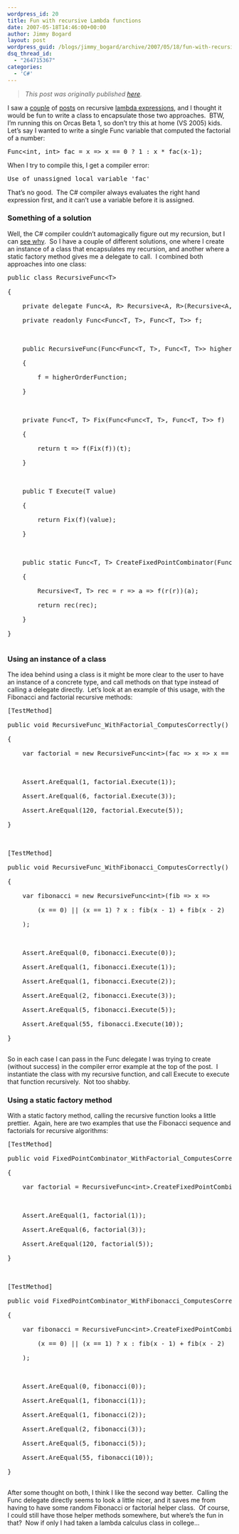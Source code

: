 ```yaml
---
wordpress_id: 20
title: Fun with recursive Lambda functions
date: 2007-05-18T14:46:00+00:00
author: Jimmy Bogard
layout: post
wordpress_guid: /blogs/jimmy_bogard/archive/2007/05/18/fun-with-recursive-lambda-functions.aspx
dsq_thread_id:
  - "264715367"
categories:
  - 'C#'
---
```

> _This post was originally published [here](http://grabbagoft.blogspot.com/2007/05/fun-with-recursive-lambda-functions.html)._

I saw a [couple](http://blogs.msdn.com/wesdyer/archive/2007/02/02/anonymous-recursion-in-c.aspx) of [posts](http://blogs.msdn.com/madst/archive/2007/05/11/recursive-lambda-expressions.aspx) on recursive [lambda expressions](http://weblogs.asp.net/scottgu/archive/2007/04/08/new-orcas-language-feature-lambda-expressions.aspx), and I thought it would be fun to write a class to encapsulate those two approaches.&nbsp; BTW, I&#8217;m running this on Orcas Beta 1, so don&#8217;t try this at home (VS 2005) kids.&nbsp; Let&#8217;s say I wanted to write a single Func variable that computed the factorial of a number:

<div class="CodeFormatContainer">
  <pre>Func&lt;<span class="kwrd">int</span>, <span class="kwrd">int</span>&gt; fac = x =&gt; x == 0 ? 1 : x * fac(x-1);</pre>
</div>

When I try to compile this, I get a compiler error:

<div class="CodeFormatContainer">
  <pre>Use of unassigned local variable <span class="str">'fac'</span>
</pre>
</div>

That&#8217;s no good.&nbsp; The C# compiler always evaluates the right hand expression first, and it can&#8217;t use a variable before it is assigned. 

### Something of a solution

Well, the C# compiler couldn&#8217;t automagically figure out my recursion, but I can [see why](http://blogs.msdn.com/ericlippert/archive/2006/08/18/706398.aspx).&nbsp; So I have a couple of different solutions, one where I create an instance of a class that encapsulates my recursion, and another where a static factory method gives me a delegate to call.&nbsp; I combined both approaches into one class:

<div class="CodeFormatContainer">
  <pre><span class="kwrd">public</span> <span class="kwrd">class</span> RecursiveFunc&lt;T&gt;<br />
{<br />
&nbsp;&nbsp;&nbsp;&nbsp;<span class="kwrd">private</span> <span class="kwrd">delegate</span> Func&lt;A, R&gt; Recursive&lt;A, R&gt;(Recursive&lt;A, R&gt; r);<br />
&nbsp;&nbsp;&nbsp;&nbsp;<span class="kwrd">private</span> <span class="kwrd">readonly</span> Func&lt;Func&lt;T, T&gt;, Func&lt;T, T&gt;&gt; f;<br />
<br />
&nbsp;&nbsp;&nbsp;&nbsp;<span class="kwrd">public</span> RecursiveFunc(Func&lt;Func&lt;T, T&gt;, Func&lt;T, T&gt;&gt; higherOrderFunction)<br />
&nbsp;&nbsp;&nbsp;&nbsp;{<br />
&nbsp;&nbsp;&nbsp;&nbsp;&nbsp;&nbsp;&nbsp;&nbsp;f = higherOrderFunction;<br />
&nbsp;&nbsp;&nbsp;&nbsp;}<br />
<br />
&nbsp;&nbsp;&nbsp;&nbsp;<span class="kwrd">private</span> Func&lt;T, T&gt; Fix(Func&lt;Func&lt;T, T&gt;, Func&lt;T, T&gt;&gt; f)<br />
&nbsp;&nbsp;&nbsp;&nbsp;{<br />
&nbsp;&nbsp;&nbsp;&nbsp;&nbsp;&nbsp;&nbsp;&nbsp;<span class="kwrd">return</span> t =&gt; f(Fix(f))(t);<br />
&nbsp;&nbsp;&nbsp;&nbsp;}<br />
<br />
&nbsp;&nbsp;&nbsp;&nbsp;<span class="kwrd">public</span> T Execute(T <span class="kwrd">value</span>)<br />
&nbsp;&nbsp;&nbsp;&nbsp;{<br />
&nbsp;&nbsp;&nbsp;&nbsp;&nbsp;&nbsp;&nbsp;&nbsp;<span class="kwrd">return</span> Fix(f)(<span class="kwrd">value</span>);<br />
&nbsp;&nbsp;&nbsp;&nbsp;}<br />
<br />
&nbsp;&nbsp;&nbsp;&nbsp;<span class="kwrd">public</span> <span class="kwrd">static</span> Func&lt;T, T&gt; CreateFixedPointCombinator(Func&lt;Func&lt;T, T&gt;, Func&lt;T, T&gt;&gt; f)<br />
&nbsp;&nbsp;&nbsp;&nbsp;{<br />
&nbsp;&nbsp;&nbsp;&nbsp;&nbsp;&nbsp;&nbsp;&nbsp;Recursive&lt;T, T&gt; rec = r =&gt; a =&gt; f(r(r))(a);<br />
&nbsp;&nbsp;&nbsp;&nbsp;&nbsp;&nbsp;&nbsp;&nbsp;<span class="kwrd">return</span> rec(rec);<br />
&nbsp;&nbsp;&nbsp;&nbsp;}<br />
}<br />
</pre>
</div>

### Using an instance of a class

The idea behind using a class is it might be more clear to the user to have an instance of a concrete type, and call methods on that type instead of calling a delegate directly.&nbsp; Let&#8217;s look at an example of this usage, with the Fibonacci and factorial recursive methods:

<div class="CodeFormatContainer">
  <pre>[TestMethod]<br />
<span class="kwrd">public</span> <span class="kwrd">void</span> RecursiveFunc_WithFactorial_ComputesCorrectly()<br />
{<br />
&nbsp;&nbsp;&nbsp;&nbsp;var factorial = <span class="kwrd">new</span> RecursiveFunc&lt;<span class="kwrd">int</span>&gt;(fac =&gt; x =&gt; x == 0 ? 1 : x * fac(x - 1));<br />
<br />
&nbsp;&nbsp;&nbsp;&nbsp;Assert.AreEqual(1, factorial.Execute(1));<br />
&nbsp;&nbsp;&nbsp;&nbsp;Assert.AreEqual(6, factorial.Execute(3));<br />
&nbsp;&nbsp;&nbsp;&nbsp;Assert.AreEqual(120, factorial.Execute(5));<br />
}<br />
<br />
[TestMethod]<br />
<span class="kwrd">public</span> <span class="kwrd">void</span> RecursiveFunc_WithFibonacci_ComputesCorrectly()<br />
{<br />
&nbsp;&nbsp;&nbsp;&nbsp;var fibonacci = <span class="kwrd">new</span> RecursiveFunc&lt;<span class="kwrd">int</span>&gt;(fib =&gt; x =&gt; <br />
&nbsp;&nbsp;&nbsp;&nbsp;&nbsp;&nbsp;&nbsp;&nbsp;(x == 0) || (x == 1) ? x : fib(x - 1) + fib(x - 2)<br />
&nbsp;&nbsp;&nbsp;&nbsp;);<br />
<br />
&nbsp;&nbsp;&nbsp;&nbsp;Assert.AreEqual(0, fibonacci.Execute(0));<br />
&nbsp;&nbsp;&nbsp;&nbsp;Assert.AreEqual(1, fibonacci.Execute(1));<br />
&nbsp;&nbsp;&nbsp;&nbsp;Assert.AreEqual(1, fibonacci.Execute(2));<br />
&nbsp;&nbsp;&nbsp;&nbsp;Assert.AreEqual(2, fibonacci.Execute(3));<br />
&nbsp;&nbsp;&nbsp;&nbsp;Assert.AreEqual(5, fibonacci.Execute(5));<br />
&nbsp;&nbsp;&nbsp;&nbsp;Assert.AreEqual(55, fibonacci.Execute(10));<br />
}<br />
</pre>
</div>

So in each case I can pass in the Func delegate I was trying to create (without success) in the compiler error example at the top of the post.&nbsp; I instantiate the class with my recursive function, and call Execute to execute that function recursively.&nbsp; Not too shabby.

### Using a static factory method

With a static factory method, calling the recursive function looks a little prettier.&nbsp; Again, here are two examples that use the Fibonacci sequence and factorials for recursive algorithms:

<div class="CodeFormatContainer">
  <pre>[TestMethod]<br />
<span class="kwrd">public</span> <span class="kwrd">void</span> FixedPointCombinator_WithFactorial_ComputesCorrectly()<br />
{<br />
&nbsp;&nbsp;&nbsp;&nbsp;var factorial = RecursiveFunc&lt;<span class="kwrd">int</span>&gt;.CreateFixedPointCombinator(fac =&gt; x =&gt; x == 0 ? 1 : x * fac(x - 1));<br />
<br />
&nbsp;&nbsp;&nbsp;&nbsp;Assert.AreEqual(1, factorial(1));<br />
&nbsp;&nbsp;&nbsp;&nbsp;Assert.AreEqual(6, factorial(3));<br />
&nbsp;&nbsp;&nbsp;&nbsp;Assert.AreEqual(120, factorial(5));<br />
}<br />
<br />
[TestMethod]<br />
<span class="kwrd">public</span> <span class="kwrd">void</span> FixedPointCombinator_WithFibonacci_ComputesCorrectly()<br />
{<br />
&nbsp;&nbsp;&nbsp;&nbsp;var fibonacci = RecursiveFunc&lt;<span class="kwrd">int</span>&gt;.CreateFixedPointCombinator(fib =&gt; x =&gt;<br />
&nbsp;&nbsp;&nbsp;&nbsp;&nbsp;&nbsp;&nbsp;&nbsp;(x == 0) || (x == 1) ? x : fib(x - 1) + fib(x - 2)<br />
&nbsp;&nbsp;&nbsp;&nbsp;);<br />
<br />
&nbsp;&nbsp;&nbsp;&nbsp;Assert.AreEqual(0, fibonacci(0));<br />
&nbsp;&nbsp;&nbsp;&nbsp;Assert.AreEqual(1, fibonacci(1));<br />
&nbsp;&nbsp;&nbsp;&nbsp;Assert.AreEqual(1, fibonacci(2));<br />
&nbsp;&nbsp;&nbsp;&nbsp;Assert.AreEqual(2, fibonacci(3));<br />
&nbsp;&nbsp;&nbsp;&nbsp;Assert.AreEqual(5, fibonacci(5));<br />
&nbsp;&nbsp;&nbsp;&nbsp;Assert.AreEqual(55, fibonacci(10));<br />
}<br />
</pre>
</div>

After some thought on both, I think I like the second way better.&nbsp; Calling the Func delegate directly seems to look a little nicer, and it saves me from having to have some random Fibonacci or factorial helper class.&nbsp; Of course, I could still have those&nbsp;helper methods&nbsp;somewhere, but where&#8217;s the fun in that?&nbsp; Now if only I had taken a lambda calculus class in college&#8230;